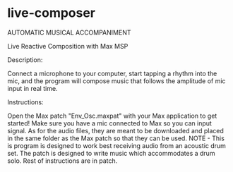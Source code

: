 # live-composer

AUTOMATIC MUSICAL ACCOMPANIMENT

Live Reactive Composition with Max MSP

Description:

Connect a microphone to your computer, start tapping a rhythm into the mic, and the program will compose music that follows the amplitude of mic input in real time.

Instructions:

Open the Max patch "Env_Osc.maxpat" with your Max application to get started! Make sure you have a mic connected to Max so you can input signal. As for the audio files, they are meant to be downloaded and placed in the same folder as the Max patch so that they can be used. NOTE - This is program is designed to work best receiving audio from an acoustic drum set. The patch is designed to write music which accommodates a drum solo. Rest of instructions are in patch. 
